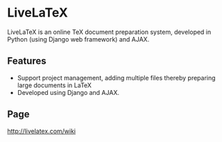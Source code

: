 LiveLaTeX
=========

LiveLaTeX is an online TeX document preparation system, developed in Python (using Django web framework) and AJAX.

Features
--------
* Support project management, adding multiple files thereby preparing large documents in LaTeX
* Developed using Django and AJAX.

Page
----
http://livelatex.com/wiki